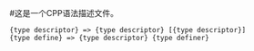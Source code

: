 #这是一个CPP语法描述文件。
```
{type descriptor} => {type descriptor} [{type descriptor}]
{type define} => {type descriptor} {type definer}
```

